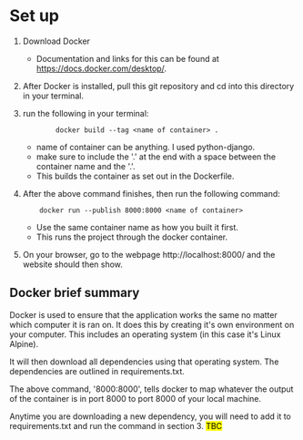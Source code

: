 # Set up

1. Download Docker

    - Documentation and links for this can be found at https://docs.docker.com/desktop/.

2. After Docker is installed, pull this git repository and cd into this directory in your terminal.

3. run the following in your terminal: 
    ```
            docker build --tag <name of container> .
    ```

    - name of container can be anything. I used python-django.
    - make sure to include the '.' at the end with a space between the container name and the '.'.
    - This builds the container as set out in the Dockerfile.

4. After the above command finishes, then run the following command:

    ```
        docker run --publish 8000:8000 <name of container>
    ```
         
    - Use the same container name as how you built it first.
    - This runs the project through the docker container.
5. On your browser, go to the webpage http://localhost:8000/ and the website should then show.

## Docker brief summary

Docker is used to ensure that the application works the same no matter which computer it is ran on. It does this by creating it's own environment on your computer. This includes an operating system (in this case it's Linux Alpine). 

It will then download all dependencies using that operating system. The dependencies are outlined in requirements.txt. 

The above command, '8000:8000', tells docker to map whatever the output of the container is in port 8000 to port 8000 of your local machine.

Anytime you are downloading a new dependency, you will need to add it to requirements.txt and run the command in section 3. <mark> TBC </mark>



